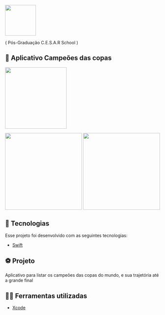 <p float="left">
  
<img src="https://user-images.githubusercontent.com/32901063/118206851-c10e2f80-b439-11eb-8124-285d87ca1812.png" width="100">
</p>
 ( Pós-Graduação C.E.S.A.R School )
 
## 📱 Aplicativo Campeões das copas

<img src="https://user-images.githubusercontent.com/32901063/141662594-9b1bfd6d-ef68-4a8d-9e18-859eef49d608.png" width="200">

<p float="left">
<img src="https://user-images.githubusercontent.com/32901063/141664270-ee553cdb-156f-42e1-b6f0-ef9830355ec8.png" width="250">
<img src="https://user-images.githubusercontent.com/32901063/141662615-bdff64e8-3654-47f8-af07-920938da820d.png" width="250">
</p>

## :rocket: Tecnologias
Esse projeto foi desenvolvido com as seguintes tecnologias:
- [Swift](https://www.swift.org/)


## ⚽ Projeto
Aplicativo para listar os campeões das copas do mundo, e sua trajetória até a grande final

## 👨‍💻 Ferramentas utilizadas
- [Xcode](https://developer.apple.com/xcode/)
